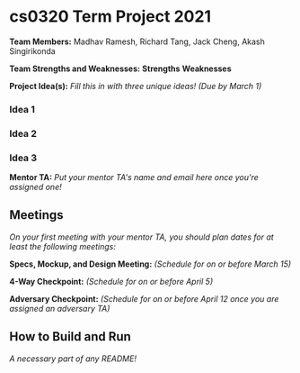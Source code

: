 # cs0320 Term Project 2021

**Team Members:** Madhav Ramesh, Richard Tang, Jack Cheng, Akash Singirikonda

**Team Strengths and Weaknesses:** 
**Strengths**
**Weaknesses**

**Project Idea(s):** _Fill this in with three unique ideas! (Due by March 1)_
### Idea 1

### Idea 2

### Idea 3

**Mentor TA:** _Put your mentor TA's name and email here once you're assigned one!_

## Meetings
_On your first meeting with your mentor TA, you should plan dates for at least the following meetings:_

**Specs, Mockup, and Design Meeting:** _(Schedule for on or before March 15)_

**4-Way Checkpoint:** _(Schedule for on or before April 5)_

**Adversary Checkpoint:** _(Schedule for on or before April 12 once you are assigned an adversary TA)_

## How to Build and Run
_A necessary part of any README!_
